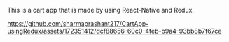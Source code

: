 This is a cart app that is made by using React-Native and Redux.

https://github.com/sharmaprashant217/CartApp-usingRedux/assets/172351412/dcf88656-60c0-4feb-b9a4-93bb8b7f67ce
